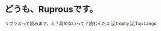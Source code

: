 # どうも、Ruprousです。
ラプラスって読みます。え？読めないって？読むんだよ
![trophy](https://github-profile-trophy.vercel.app/?username=Ruprous&theme=darkhub)
![Top Langs](https://github-readme-stats.vercel.app/api/top-langs/?username=Ruprous)

